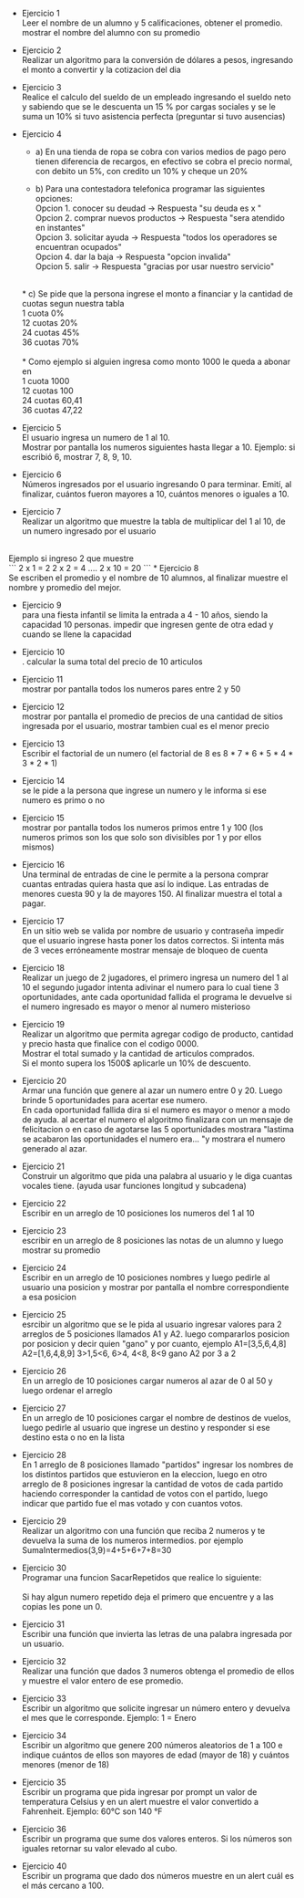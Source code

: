 * Ejercicio 1 <br/>
Leer el nombre de un alumno y 5 calificaciones, obtener el promedio. mostrar el nombre del alumno con su promedio

* Ejercicio 2 <br/>
Realizar un algoritmo para la conversión de dólares a pesos, ingresando el monto a convertir y la cotizacion del dia

* Ejercicio 3 <br/> 
Realice el calculo del sueldo de un empleado ingresando el sueldo neto y sabiendo que se le descuenta un 15 % por cargas sociales y se le suma un 10% si tuvo asistencia perfecta (preguntar si  tuvo ausencias)

* Ejercicio 4 <br/>
    * a) En una tienda de ropa se cobra con varios medios de pago pero tienen diferencia de recargos, en efectivo se cobra el precio normal, con debito un 5%, con credito un 10% y cheque un 20%

    * b) Para una contestadora telefonica programar las siguientes opciones: 
    <br/>	Opcion 1. conocer su deudad ->	Respuesta "su deuda es x "
    <br/>	Opcion 2. comprar nuevos productos ->	Respuesta "sera atendido en instantes"
    <br/>	Opcion 3. solicitar ayuda ->	Respuesta "todos los operadores se encuentran ocupados"
    <br/>	Opcion 4. dar la baja ->	Respuesta "opcion invalida"
    <br/>	Opcion 5. salir ->	Respuesta "gracias por usar nuestro servicio"
    <br/>
    * c) Se pide que la persona ingrese el monto a financiar y la cantidad de cuotas segun nuestra tabla <br/>
    1 cuota 	0% <br/>
    12 cuotas	20% <br/>
    24 cuotas	45% <br/>
    36 cuotas	70% <br/>
    <br/>
    * Como ejemplo si alguien ingresa como monto 1000 le queda a abonar en <br/>
    1 cuota		1000 <br/>
    12 cuotas	100 <br/>
    24 cuotas	60,41 <br/>
    36 cuotas	47,22 <br/>

* Ejercicio 5 <br/>
El usuario ingresa un numero de 1 al 10. <br/>
Mostrar por pantalla los numeros siguientes hasta llegar a 10. Ejemplo: si escribió 6, mostrar 7, 8, 9, 10.

* Ejercicio 6 <br/> 
 Números ingresados por el usuario ingresando 0 para terminar. Emití, al finalizar, cuántos fueron mayores a 10, cuántos menores o iguales a 10.

* Ejercicio 7 <br/>
Realizar un algoritmo que muestre la tabla de multiplicar del 1 al 10, de un numero ingresado por el usuario
<br />
Ejemplo si ingreso 2 que muestre
<br />
```
2 x 1 = 2
2 x 2 = 4
....
2 x 10 = 20
```
* Ejercicio 8 <br/>
Se escriben el promedio y el nombre de 10 alumnos, al finalizar muestre el nombre y promedio del mejor.

* Ejercicio 9 <br/>
para una fiesta infantil se limita la entrada a 4 - 10 años, siendo la capacidad 10 personas. impedir que ingresen gente de otra edad y cuando se llene la capacidad

* Ejercicio 10 <br/>. 
calcular la suma total del precio de 10 articulos

* Ejercicio 11 <br/> 
mostrar por pantalla todos los numeros pares entre 2 y 50

* Ejercicio 12 <br/> 
mostrar por pantalla el promedio de precios de una cantidad de sitios ingresada por el usuario, mostrar tambien cual es el menor precio

* Ejercicio 13 <br/> 
Escribir el factorial de un numero (el factorial de 8 es 8 * 7 * 6 * 5 * 4 * 3 * 2 * 1)

* Ejercicio 14 <br/>  se le pide a la persona que ingrese un numero y le informa si ese numero es primo o no

* Ejercicio 15 <br/> 
mostrar por pantalla todos los numeros primos entre 1 y 100 (los numeros primos son los que solo son divisibles por 1 y por ellos mismos)


* Ejercicio 16 <br/>
Una terminal de entradas de cine le permite a la persona comprar cuantas entradas quiera hasta que así lo indique. Las entradas de menores cuesta 90 y la de mayores 150. Al finalizar muestra el total a pagar.

* Ejercicio 17 <br/> 
En un sitio web se valida por nombre de usuario y contraseña  impedir que el usuario ingrese hasta poner los datos correctos. Si intenta más de 3 veces erróneamente mostrar mensaje  de bloqueo de cuenta

* Ejercicio 18 <br/>
Realizar un juego de 2 jugadores, el primero ingresa un numero del 1 al 10
el segundo jugador intenta adivinar el numero para lo cual tiene 3 oportunidades, ante cada oportunidad fallida el programa le devuelve si el numero ingresado es mayor o menor al numero misterioso

* Ejercicio 19 <br/>
Realizar un algoritmo que permita agregar codigo de producto, cantidad y precio hasta que finalice con el codigo 0000.  
Mostrar el total sumado y la cantidad de articulos comprados.  
Si el monto supera los 1500$ aplicarle un 10% de descuento. 

* Ejercicio 20 <br/>
Armar una función que genere al azar un numero entre 0 y 20. Luego brinde 5 oportunidades para acertar ese numero.  <br/>
En cada oportunidad fallida dira si el numero es mayor o menor a modo de ayuda. al acertar el numero el algoritmo finalizara con un mensaje de felicitacion o en caso de agotarse las 5 oportunidades mostrara "lastima se acabaron las oportunidades el numero era... "y mostrara el numero generado al azar.

* Ejercicio 21 <br/>
Construir un algoritmo que pida una palabra al usuario y le diga cuantas vocales tiene. (ayuda usar funciones longitud y subcadena)

* Ejercicio 22 <br/>
Escribir en un arreglo de 10 posiciones los numeros del 1 al 10

* Ejercicio 23 <br/>
escribir en un arreglo de 8 posiciones las notas de un alumno y luego mostrar su promedio

* Ejercicio 24 <br/> 
Escribir en un arreglo de 10 posiciones nombres y luego pedirle al usuario una posicion y mostrar por pantalla el nombre correspondiente a esa posicion

* Ejercicio 25 <br/>
esrcibir un algoritmo que se le pida al usuario ingresar valores para 2 arreglos de 5 posiciones llamados A1 y A2. luego compararlos posicion por posicion y decir quien "gano" y por cuanto, ejemplo
A1=[3,5,6,4,8]  A2=[1,6,4,8,9]   3>1,5<6, 6>4, 4<8, 8<9  gano A2 por 3 a 2

* Ejercicio 26 <br/> 
En un arreglo de 10 posiciones cargar numeros al azar de 0 al 50 y luego ordenar el arreglo

* Ejercicio 27 <br/>
En un arreglo de 10 posiciones cargar el nombre de destinos de vuelos, luego pedirle al usuario que ingrese un destino y responder si ese destino esta o no en la lista

* Ejercicio 28 <br/>
En 1 arreglo de 8 posiciones llamado "partidos" ingresar los nombres de los distintos partidos que estuvieron en la eleccion, luego en otro arreglo de 8 posiciones ingresar la cantidad de votos de cada partido haciendo corresponder la cantidad de votos con el partido, luego indicar que partido fue el mas votado y con cuantos votos.

* Ejercicio 29 <br/>
Realizar un algoritmo con una función que reciba 2 numeros y te devuelva la suma de los numeros intermedios. 
por ejemplo SumaIntermedios(3,9)=4+5+6+7+8=30

* Ejercicio 30 <br/>
Programar una funcion SacarRepetidos que realice lo siguiente: <br/>  
Si hay algun numero repetido deja el primero que encuentre y a las copias les pone un 0.


* Ejercicio 31 <br/>
Escribir una función que invierta las letras de una palabra ingresada por un usuario.

* Ejercicio 32 <br/>
Realizar una función que dados 3 numeros obtenga el promedio de ellos y muestre el valor entero de ese promedio.

* Ejercicio 33 <br/> 
Escribir un algoritmo que solicite ingresar un número entero y devuelva el mes que le corresponde. Ejemplo: 1 = Enero

* Ejercicio 34 <br/>
Escribir un algoritmo que genere 200 números aleatorios de 1 a 100 e indique cuántos de ellos son mayores de edad (mayor de 18) y cuántos menores (menor de 18)

* Ejercicio 35 <br/>
Escribir un programa que pida ingresar por prompt un valor de temperatura Celsius y en un alert muestre el valor convertido a Fahrenheit. Ejemplo: 60°C son 140 °F

* Ejercicio 36 <br/>
Escribir un programa que sume dos valores enteros. Si los números son iguales retornar su valor elevado al cubo.

* Ejercicio 40 <br/>
Escribir un programa que dado dos números muestre en un alert cuál es el más cercano a 100.